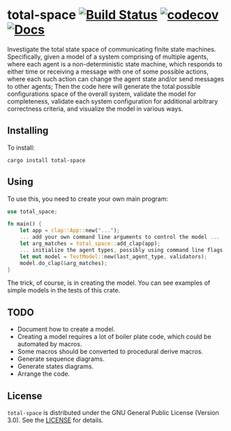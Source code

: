 # total-space [![Build Status](https://api.travis-ci.org/orenbenkiki/total-space.svg?branch=master)](https://travis-ci.org/orenbenkiki/total-space) [![codecov](https://codecov.io/gh/orenbenkiki/total-space/branch/master/graph/badge.svg)](https://codecov.io/gh/orenbenkiki/total-space) [![Docs](https://docs.rs/total-space/badge.svg)](https://docs.rs/crate/total-space)

Investigate the total state space of communicating finite state machines. Specifically, given a
model of a system comprising of multiple agents, where each agent is a non-deterministic state
machine, which responds to either time or receiving a message with one of some possible actions,
where each such action can change the agent state and/or send messages to other agents; Then the
code here will generate the total possible configurations space of the overall system, validate the
model for completeness, validate each system configuration for additional arbitrary correctness
criteria, and visualize the model in various ways.

## Installing

To install:

```
cargo install total-space
```

## Using

To use this, you need to create your own main program:

```rust
use total_space;

fn main() {
    let app = clap::App::new("...");
    ... add your own command line arguments to control the model ...
    let arg_matches = total_space::add_clap(app);
    ... initialize the agent types, possibly using command line flags ...
    let mut model = TestModel::new(last_agent_type, validators);
    model.do_clap(&arg_matches);
}
```

The trick, of course, is in creating the model. You can see examples of simple models in the tests
of this crate.

## TODO

* Document how to create a model.
* Creating a model requires a lot of boiler plate code, which could be automated by macros.
* Some macros should be converted to procedural derive macros.
* Generate sequence diagrams.
* Generate states diagrams.
* Arrange the code.

## License

`total-space` is distributed under the GNU General Public License (Version 3.0). See the
[LICENSE](LICENSE.txt) for details.
